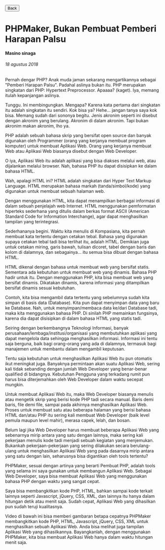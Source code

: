 [<button>Back</button>](https://shznnn.com)

# PHPMaker, Bukan Pembuat Pemberi Harapan Palsu

#### Masino sinaga

###### 18 agustus 2018

Pernah dengar PHP? Anak muda jaman sekarang mengartikannya sebagai "Pemberi Harapan Palsu". Padahal aslinya bukan itu. PHP merupakan singkatan dari PHP: Hypertext Preprocessor. Apaaaa? (kaget). Iya, memang itulah kepanjangan aslinya.

Tunggu. Ini membingungkan. Mengapa? Karena kata pertama dari singkatan itu adalah singkatan itu sendiri. Kok bisa ya? Hehe... jangan tanya saya kok bisa. Memang sudah dari sononya begitu. Jenis akronim seperti ini disebut dengan akronim yang berulang. Akronim di dalam akronim. Tapi bukan akronim makan akronim, lho ya.

PHP adalah sebuah bahasa skrip yang bersifat open source dan banyak digunakan oleh Programmer (orang yang kerjanya membuat program komputer) untuk membuat Aplikasi Web. Orang yang kerjanya membuat Web atau Aplikasi Web biasanya disebut dengan Web Developer.

O iya, Aplikasi Web itu adalah aplikasi yang bisa diakses melalui web, atau dijalankan melalui browser. Nah, bahasa PHP itu dapat disisipkan ke dalam bahasa HTML.

Wah, apalagi HTML ini? HTML adalah singkatan dari Hyper Text Markup Language. HTML merupakan bahasa markah (tanda/simbol/kode) yang digunakan untuk membuat sebuah halaman web.

Dengan menggunakan HTML, kita dapat menampilkan berbagai informasi di dalam sebuah penjelajah web Internet. HTML menggunakan pemformatan hiperteks sederhana yang ditulis dalam berkas format ASCII (American Standard Code for Information Interchange), agar dapat menghasilkan tampilan yang terintegrasi.

Sederhananya begini. Waktu kita menulis di Kompasiana, kita pernah membuat kata tertentu dengan cetakan tebal. Bahasa yang digunakan supaya cetakan tebal tadi bisa terlihat itu, adalah HTML. Demikian juga untuk cetakan miring, garis bawah, tulisan dicoret, tabel dengan baris dan kolom di dalamnya, dan sebagainya... itu semua bisa dibuat dengan bahasa HTML.

HTML dikenal dengan bahasa untuk membuat web yang bersifat statis. Sementara ada kebutuhan untuk membuat web yang dinamis. Bahasa PHP hadir untuk itu. Dengan menggunakan PHP, kita bisa membuat web yang bersifat dinamis. Dikatakan dinamis, karena informasi yang ditampilkan bersifat dinamis sesuai kebutuhan.

Contoh, kita bisa mengambil data tertentu yang sebelumnya sudah kita simpan di basis data (Database). Kita pun dapat menyimpan data yang baru ke Database. Nah, untuk menyimpan/membaca data ke/dari Database tadi, maka kita menggunakan bahasa PHP. Di sinilah PHP memainkan fungsinya, karena dia dapat disisipkan di dalam bahasa HTML yang statis tadi.

Seiring dengan berkembangnya Teknologi Informasi, banyak perusahaan/lembaga/institusi/organisasi yang membutuhkan aplikasi yang dapat mengelola data sehingga menghasilkan informasi. Informasi ini tentu saja berguna, baik bagi orang-orang yang ada di dalamnya, termasuk bagi manajemen untuk membantu dalam mengambil keputusan.

Tentu saja kebutuhan untuk menghasilkan Aplikasi Web itu pun otomatis ikut meningkat juga. Banyaknya permintaan akan suatu Aplikasi Web, sering kali tidak sebanding dengan jumlah Web Developer yang benar-benar qualified di bidangnya. Kebutuhan Pengguna yang terkadang rumit pun harus bisa diterjemahkan oleh Web Developer dalam waktu secepat mungkin.

Untuk membuat Aplikasi Web itu, maka Web Developer biasanya menulis atau mengetik skrip yang berisi kode PHP tadi secara manual. Baris demi baris, file demi file, sampai pada akhirnya menghasilkan Aplikasi Web. Proses untuk membuat satu atau beberapa halaman yang berisi bahasa HTML dan/atau PHP itu sering kali membuat Web Developer (baik level pemula maupun level mahir), merasa capek, lelah, dan bosan.

Belum lagi jika Web Developer harus membuat beberapa Aplikasi Web yang sebenarnya mirip antara yang satu dengan lainnya, maka sering kali pekerjaan menulis kode tadi menjadi sebuah kegiatan yang menjemukan. Bukankah pekerjaan-pekerjaan yang sering dilakukan secara berulang-ulang untuk menghasilkan Aplikasi Web yang pada dasarnya mirip antara yang satu dengan lain, seharusnya bisa digantikan oleh tools tertentu?

PHPMaker, sesuai dengan artinya yang berarti Pembuat PHP, adalah tools yang selama ini saya gunakan untuk membangun Aplikasi Web. Sebagai Web Developer, saya bisa membuat Aplikasi Web yang menggunakan bahasa PHP dengan waktu yang sangat cepat.

Saya bisa membangkitkan kode PHP, HTML, bahkan sampai kode terkait lainnya seperti Javascript, jQuery, CSS, XML, dan lainnya itu hanya dalam hitungan detik atau menit saja. Sudah cepat, Aplikasi Web yang dihasilkan pun sudah teruji kualitasnya.

Video di bawah ini bisa memberi gambaran betapa cepatnya PHPMaker membangkitkan kode PHP, HTML, Javascript, jQuery, CSS, XML untuk menghasilkan sebuah Aplikasi Web. Anda bisa melihat juga tampilan Aplikasi Web yang dihasilkannya. Bayangkanlah, dengan menggunakan PHPMaker, kita bisa membuat Aplikasi Web hanya dalam waktu hitungan menit saja.
